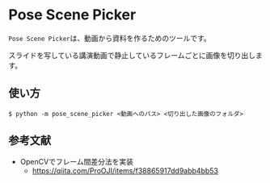 # Pose Scene Picker

`Pose Scene Picker`は、動画から資料を作るためのツールです。

スライドを写している講演動画で静止しているフレームごとに画像を切り出します。

## 使い方
`$ python -m pose_scene_picker <動画へのパス> <切り出した画像のフォルダ>`

## 参考文献
- OpenCVでフレーム間差分法を実装
    - https://qiita.com/ProOJI/items/f38865917dd9abb4bb53

